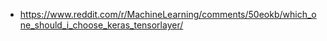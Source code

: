 - https://www.reddit.com/r/MachineLearning/comments/50eokb/which_one_should_i_choose_keras_tensorlayer/
